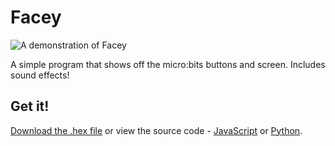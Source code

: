 # Facey
![A demonstration of Facey](https://i.imgur.com/4KiT5xu.gif)

A simple program that shows off the micro:bits buttons and screen. Includes sound effects!

## Get it!

[Download the .hex file](https://raw.githubusercontent.com/VukkyLtd/microbit/main/facey/facey.hex) or view the source code - [JavaScript](https://github.com/VukkyLtd/microbit/blob/main/facey/facey.js) or [Python](https://github.com/VukkyLtd/microbit/blob/main/facey/facey.py).